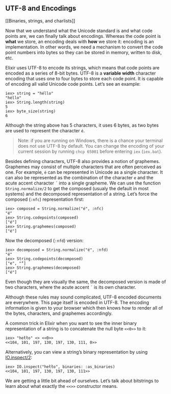 ## UTF-8 and Encodings
[[Binaries, strings, and charlists]]

Now that we understand what the Unicode standard is and what code points are, we can finally talk about encodings. Whereas the code point is **what** we store, an encoding deals with **how** we store it: encoding is an implementation. In other words, we need a mechanism to convert the code point numbers into bytes so they can be stored in memory, written to disk, etc.

Elixir uses UTF-8 to encode its strings, which means that code points are encoded as a series of 8-bit bytes. UTF-8 is a **variable width** character encoding that uses one to four bytes to store each code point. It is capable of encoding all valid Unicode code points. Let’s see an example:

```
iex> string = "héllo"
"héllo"
iex> String.length(string)
5
iex> byte_size(string)
6
```

Although the string above has 5 characters, it uses 6 bytes, as two bytes are used to represent the character `é`.

> Note: if you are running on Windows, there is a chance your terminal does not use UTF-8 by default. You can change the encoding of your current session by running `chcp 65001` before entering `iex` (`iex.bat`).

Besides defining characters, UTF-8 also provides a notion of graphemes. Graphemes may consist of multiple characters that are often perceived as one. For example, `é` can be represented in Unicode as a single character. It can also be represented as the combination of the character `e` and the acute accent character `´` into a single grapheme. We can use the function `String.normalize/2` to get the composed (usualy the default in most systems) and the decomposed representation of a string. Let’s force the composed (`:nfc`) representation first:

```
iex> composed = String.normalize("é", :nfc)
"é"
iex> String.codepoints(composed)
["é"]
iex> String.graphemes(composed)
["é"]
```

Now the decomposed (`:nfd`) version:

```
iex> decomposed = String.normalize("é", :nfd)
"é"
iex> String.codepoints(decomposed)
["e", "́"]
iex> String.graphemes(decomposed)
["é"]
```

Even though they are visually the same, the decomposed version is made of two characters, where the acute accent `´` is its own character.

Although these rules may sound complicated, UTF-8 encoded documents are everywhere. This page itself is encoded in UTF-8. The encoding information is given to your browser which then knows how to render all of the bytes, characters, and graphemes accordingly.

A common trick in Elixir when you want to see the inner binary representation of a string is to concatenate the null byte `<<0>>` to it:

```
iex> "hełło" <> <<0>>
<<104, 101, 197, 130, 197, 130, 111, 0>>
```

Alternatively, you can view a string’s binary representation by using [IO.inspect/2](https://hexdocs.pm/elixir/IO.html#inspect/2):

```
iex> IO.inspect("hełło", binaries: :as_binaries)
<<104, 101, 197, 130, 197, 130, 111>>
```

We are getting a little bit ahead of ourselves. Let’s talk about bitstrings to learn about what exactly the `<<>>` constructor means.